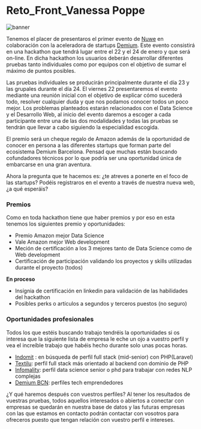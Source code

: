 # Reto_Front_Vanessa Poppe

![banner](/Assets/banner.jpeg)

Tenemos el placer de presentaros el primer evento de [Nuwe](https://nuwe.io) en colaboración con la aceleradora de startups [Demium](https://demium.com/). Este evento consistirá en una hackathon que tendrá lugar entre el 22 y el 24 de enero y que será on-line. En dicha hackathon los usuarios deberán desarrollar diferentes pruebas tanto individuales como por equipos con el objetivo de sumar el máximo de puntos posibles. 

Las pruebas individuales se producirán principalmente durante el día 23 y las grupales durante el día 24. El viernes 22 presentaremos el evento mediante una reunión inicial con el objetivo de explicar cómo sucederá todo, resolver cualquier duda y que nos podamos conocer todos un poco mejor. Los problemas planteados estarán relacionados con el Data Science y el Desarrollo Web, al inicio del evento daremos a escoger a cada participante entre una de las dos modalidades y todas las pruebas se tendrán que llevar a cabo siguiendo la especialidad escogida.

El premio será un cheque regalo de Amazon además de la oportunidad de conocer en persona a las diferentes startups que forman parte del ecosistema Demium Barcelona. Pensad que muchas están buscando cofundadores técnicos por lo que podría ser una oportunidad única de embarcarse en una gran aventura.

Ahora la pregunta que te hacemos es: ¿te atreves a ponerte en el foco de las startups? Podéis registraros en el evento a través de nuestra nueva web, ¿a qué esperáis?

### Premios 

Como en toda hackathon tiene que haber premios y por eso en esta tenemos los siguientes premio y oportunidades:

- Premio Amazon mejor Data Science
- Vale Amazon mejor Web development
- Meción de certificación a los 3 mejores tanto de Data Science como de Web development
- Certificación de participación validando los proyectos y skills utilizadas durante el proyecto (todos)

**En proceso**

- Insígnia de certificación en linkedin para validación de las habilidades del hackathon
- Posibles perks o artículos a segundos y terceros puestos (no seguro)


### Oportunidades profesionales

Todos los que estéis buscando trabajo tendréis la oportunidades si os interesa que la siguiente lista de empresa le eche un ojo a vuestro perfil  y vea el increíble trabajo que habéis hecho durante solo unas pocas horas.

- [Indomit](https://www.indomit.io/) : en búsqueda de perfil full stack (mid-senior) con PHP(Laravel)
- [Textilu](https://llama-oval-l9ft.squarespace.com/): perfil full stack más orientado al backend con dominio de PHP
- [Infomality](): perfil data science senior o phd para trabajar con redes NLP complejas
- [Demium BCN](https://demium.com/): perfiles tech emprendedores


¿Y qué haremos después con vuestros perfiles? Al tener los resultados de vuestras pruebas, todos aquellos interesados o abiertos a conectar con empresas se quedarán en nuestra base de datos y las futuras empresas con las que estamos en contacto podrán contactar con vosotros para ofreceros puesto que tengan relación con vuestro perfil e intereses.


